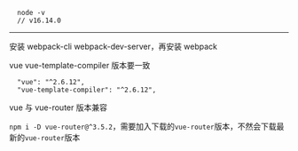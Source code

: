 ```
  node -v
  // v16.14.0
```

---

安装 webpack-cli webpack-dev-server，再安装 webpack

vue vue-template-compiler 版本要一致

```
  "vue": "^2.6.12",
  "vue-template-compiler": "^2.6.12",
```

vue 与 vue-router 版本兼容

`npm i -D vue-router@^3.5.2`，需要加入下载的`vue-router`版本，不然会下载最新的`vue-router`版本
